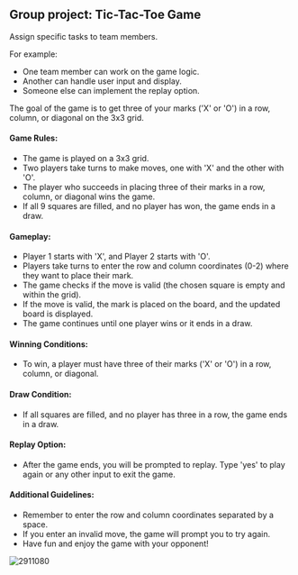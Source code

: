 ## Group project: Tic-Tac-Toe Game

Assign specific tasks to team members. 

For example:
-	One team member can work on the game logic.
-	Another can handle user input and display.
-	Someone else can implement the replay option.

The goal of the game is to get three of your marks ('X' or 'O') in a row, column, or diagonal on the 3x3 grid.

#### Game Rules:

-	The game is played on a 3x3 grid.
-	Two players take turns to make moves, one with 'X' and the other with 'O'.
-	The player who succeeds in placing three of their marks in a row, column, or diagonal wins the game.
-	If all 9 squares are filled, and no player has won, the game ends in a draw.

#### Gameplay:

-	Player 1 starts with 'X', and Player 2 starts with 'O'.
-	Players take turns to enter the row and column coordinates (0-2) where they want to place their mark.
-	The game checks if the move is valid (the chosen square is empty and within the grid).
-	If the move is valid, the mark is placed on the board, and the updated board is displayed.
-	The game continues until one player wins or it ends in a draw.

#### Winning Conditions:

-	To win, a player must have three of their marks ('X' or 'O') in a row, column, or diagonal.

#### Draw Condition:

-	If all squares are filled, and no player has three in a row, the game ends in a draw.

#### Replay Option:

-	After the game ends, you will be prompted to replay. Type 'yes' to play again or any other input to exit the game.

#### Additional Guidelines:

-	Remember to enter the row and column coordinates separated by a space.
-	If you enter an invalid move, the game will prompt you to try again.
-	Have fun and enjoy the game with your opponent!

      
![2911080](https://github.com/bardha-islami/game-project/assets/106803584/2de5143a-15e4-4fca-9710-d87f523d5f0a)
